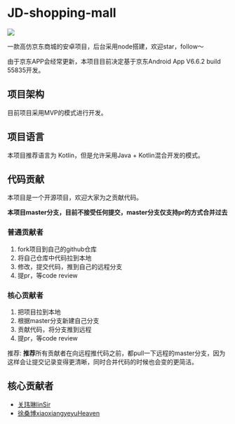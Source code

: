 # JD-shopping-mall


![](https://travis-ci.org/linsir6/JD-shopping-mall.svg?branch=dev)

一款高仿京东商城的安卓项目，后台采用node搭建，欢迎star，follow～

由于京东APP会经常更新，本项目目前决定基于京东Android App V6.6.2 build 55835开发。


## 项目架构

目前项目采用MVP的模式进行开发。

## 项目语言

本项目推荐语言为 Kotlin，但是允许采用Java + Kotlin混合开发的模式。



## 代码贡献

本项目是一个开源项目，欢迎大家为之贡献代码。

**本项目master分支，目前不接受任何提交，master分支仅支持pr的方式合并过去**

### 普通贡献者

1. fork项目到自己的github仓库
2. 将自己仓库中代码拉到本地
3. 修改，提交代码，推到自己的远程分支
4. 提pr，等code review


### 核心贡献者

1. 把项目拉到本地
2. 根据master分支新建自己分支
3. 贡献代码，将分支推到远程
4. 提pr，等code review

推荐: **推荐**所有贡献者在向远程推代码之前，都pull一下远程的master分支，因为这样会让提交记录变得更清晰，同时合并代码的时候也会变的更简洁。

## 核心贡献者

- [关玮琳linSir](http://linsir.top/)
- [徐桑博xiaoxiangyeyuHeaven](https://github.com/xiaoxiangyeyuHeaven)
